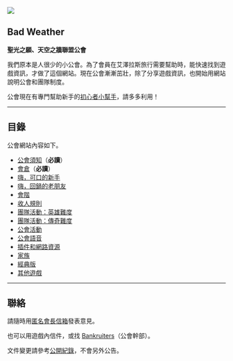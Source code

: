 ![](https://badbadweather.github.com/img_badweather.png)

## Bad Weather

**聖光之願、天空之牆聯盟公會**

我們原本是人很少的小公會。為了會員在艾澤拉斯旅行需要幫助時，能快速找到遊戲資訊，才做了這個網站。現在公會漸漸茁壯，除了分享遊戲資訊，也開始用網站說明公會和團隊制度。

公會現在有專門幫助新手的[初心者小幫手](ranks.html)，請多多利用！

---

## 目錄

公會網站內容如下。

- [公會須知](guidelines.html)（**必讀**）
- [會倉](bank.html)（**必讀**）
- [嗨，可口的新手](newbies.html)
- [嗨，回鍋的老朋友](oldfriends.html)
- [會階](ranks.html)
- [收人規則](recruitment.html)
- [團隊活動：英雄難度](raid.html)
- [團隊活動：傳奇難度](m.html)
- [公會活動](activities.html)
- [公會語音](voicechat.html)
- [插件和網路資源](useful.html)
- [家族](houses.html)
- [經典版](classic.html)
- [其他遊戲](othergames.html)

--- 

## 聯絡

請隨時用[匿名會長信箱](https://goo.gl/forms/rwLyIDT9gVDazd5q1)發表意見。

也可以用遊戲內信件，或找 [Bankruiters](ranks.html)（公會幹部）。

文件變更請參考[公開紀錄](https://github.com/badbadweather/badbadweather.github.io/commits/master/index.md)，不會另外公告。
